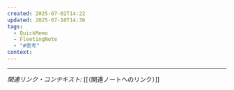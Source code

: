 ```yaml
---
created: 2025-07-02T14:22
updated: 2025-07-10T14:36
tags:
  - QuickMemo
  - FleetingNote
  - "#思考"
context: 
---
```



---

*関連リンク・コンテキスト:* [[（関連ノートへのリンク）]]